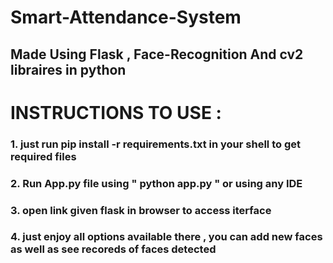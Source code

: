 # Smart-Attendance-System

## Made Using Flask , Face-Recognition And cv2 libraires in python

# INSTRUCTIONS TO USE :

### 1. just run pip install -r requirements.txt in your shell to get required files
### 2. Run App.py file using " python app.py " or using any IDE
### 3. open link given flask in browser to access iterface
### 4. just enjoy all options available there , you can add new faces as well as see recoreds of faces detected
